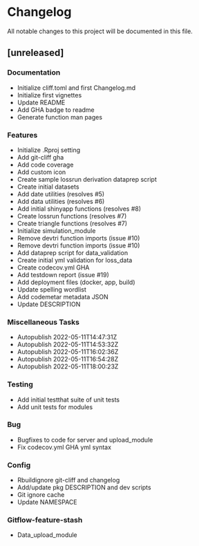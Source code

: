 # Changelog
All notable changes to this project will be documented in this file.

## [unreleased]

### Documentation

- Initialize cliff.toml and first Changelog.md
- Initialize first vignettes
- Update README
- Add GHA badge to readme
- Generate function man pages

### Features

- Initialize .Rproj setting
- Add git-cliff gha
- Add code coverage
- Add custom icon
- Create sample lossrun derivation dataprep script
- Create initial datasets
- Add date utilities (resolves #5)
- Add data utilities (resolves #6)
- Add initial shinyapp functions (resolves #8)
- Create lossrun functions (resolves #7)
- Create triangle functions (resolves #7)
- Initialize simulation_module
- Remove devtri function imports (issue #10)
- Remove devtri function imports (issue #10)
- Add dataprep script for data_validation
- Create initial yml validation for loss_data
- Create codecov.yml GHA
- Add testdown report (issue #19)
- Add deployment files (docker, app, build)
- Update spelling wordlist
- Add codemetar metadata JSON
- Update DESCRIPTION

### Miscellaneous Tasks

- Autopublish 2022-05-11T14:47:31Z
- Autopublish 2022-05-11T14:53:32Z
- Autopublish 2022-05-11T16:02:36Z
- Autopublish 2022-05-11T16:54:28Z
- Autopublish 2022-05-11T18:00:23Z

### Testing

- Add initial testthat suite of unit tests
- Add unit tests for modules

### Bug

- Bugfixes to code for server and upload_module
- Fix codecov.yml GHA yml syntax

### Config

- Rbuildignore git-cliff and changelog
- Add/update pkg DESCRIPTION and dev scripts
- Git ignore cache
- Update NAMESPACE

### Gitflow-feature-stash

- Data_upload_module

<!-- generated by git-cliff -->
